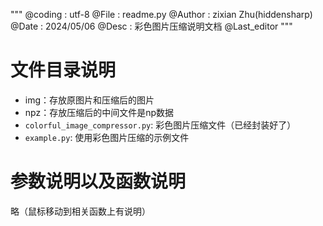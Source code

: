 """
@coding : utf-8
@File   : readme.py
@Author : zixian Zhu(hiddensharp)
@Date   : 2024/05/06
@Desc   : 彩色图片压缩说明文档
@Last_editor 
"""

# 文件目录说明

- img：存放原图片和压缩后的图片
- npz：存放压缩后的中间文件是np数据
- `colorful_image_compressor.py`: 彩色图片压缩文件（已经封装好了）
- `example.py`: 使用彩色图片压缩的示例文件

# 参数说明以及函数说明

略（鼠标移动到相关函数上有说明）